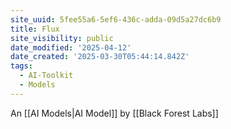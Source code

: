 ```yaml
---
site_uuid: 5fee55a6-5ef6-436c-adda-09d5a27dc6b9
title: Flux
site_visibility: public
date_modified: '2025-04-12'
date_created: '2025-03-30T05:44:14.842Z'
tags:
  - AI-Toolkit
  - Models
---
```






















An [[AI Models|AI Model]] by [[Black Forest Labs]]
